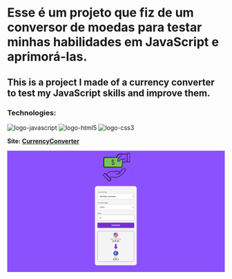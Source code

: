 <h1>Esse é um projeto que fiz de um conversor de moedas para testar minhas habilidades em JavaScript e aprimorá-las.</h1>
<h2>This is a project I made of a currency converter to test my JavaScript skills and improve them.</h2>

### Technologies:
<img src="https://img.shields.io/badge/JavaScript-F7DF1E?style=for-the-badge&logo=javascript&logoColor=black" alt="logo-javascript">
<img src="https://img.shields.io/badge/HTML5-E34F26?style=for-the-badge&logo=html5&logoColor=white" alt="logo-html5">
<img src="https://img.shields.io/badge/CSS3-1572B6?style=for-the-badge&logo=css3&logoColor=white" alt="logo-css3">
<br>
<p><b>Site: <a href="https://deivysonfreiman.github.io/currency-converter/">CurrencyConverter</a></b></p>
<img src="https://github.com/deivysonfreiman/currency-converter/blob/main/assets/Captura%20de%20tela%202024-02-20%20123722.png?raw=true" alt="project-image">
